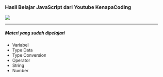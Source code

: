 ### Hasil Belajar JavaScript dari Youtube KenapaCoding

<img src="https://img.shields.io/badge/JavaScript-323330?style=for-the-badge&logo=javascript&logoColor=F7DF1E" />

---

##### Materi yang sudah dipelajari

- Variabel
- Type Data
- Type Conversion
- Operator
- String
- Number
